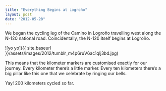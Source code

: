 ```yaml
---
title: "Everything Begins at Logroño"
layout: post
date: "2012-05-28"
---
```


We began the cycling leg of the Camino in Logroño travelling west along the N-120 national road. Coincidentally, the N-120 itself begins at Logroño.

![yo yo]({{ site.baseurl }}/assets/images/2012/tumblr_m4p6ruV6ac1qlj3bd.jpg)

This means that the kilometer markers are customised exactly for our journey. Every kilometer there’s a little marker. Every ten kilometers there’s a big pillar like this one that we celebrate by ringing our bells.

Yay! 200 kilometers cycled so far.
